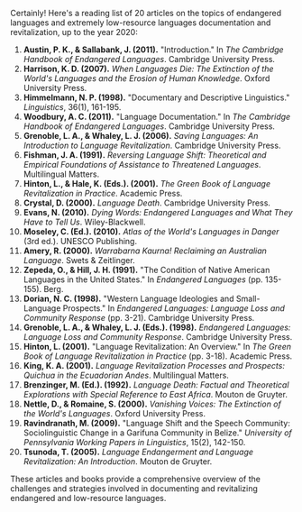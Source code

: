 Certainly! Here's a reading list of 20 articles on the topics of endangered languages and extremely low-resource languages documentation and revitalization, up to the year 2020:

1. **Austin, P. K., & Sallabank, J. (2011).** "Introduction." In *The Cambridge Handbook of Endangered Languages*. Cambridge University Press.
2. **Harrison, K. D. (2007).** *When Languages Die: The Extinction of the World's Languages and the Erosion of Human Knowledge*. Oxford University Press.
3. **Himmelmann, N. P. (1998).** "Documentary and Descriptive Linguistics." *Linguistics*, 36(1), 161-195.
4. **Woodbury, A. C. (2011).** "Language Documentation." In *The Cambridge Handbook of Endangered Languages*. Cambridge University Press.
5. **Grenoble, L. A., & Whaley, L. J. (2006).** *Saving Languages: An Introduction to Language Revitalization*. Cambridge University Press.
6. **Fishman, J. A. (1991).** *Reversing Language Shift: Theoretical and Empirical Foundations of Assistance to Threatened Languages*. Multilingual Matters.
7. **Hinton, L., & Hale, K. (Eds.). (2001).** *The Green Book of Language Revitalization in Practice*. Academic Press.
8. **Crystal, D. (2000).** *Language Death*. Cambridge University Press.
9. **Evans, N. (2010).** *Dying Words: Endangered Languages and What They Have to Tell Us*. Wiley-Blackwell.
10. **Moseley, C. (Ed.). (2010).** *Atlas of the World's Languages in Danger* (3rd ed.). UNESCO Publishing.
11. **Amery, R. (2000).** *Warrabarna Kaurna! Reclaiming an Australian Language*. Swets & Zeitlinger.
12. **Zepeda, O., & Hill, J. H. (1991).** "The Condition of Native American Languages in the United States." In *Endangered Languages* (pp. 135-155). Berg.
13. **Dorian, N. C. (1998).** "Western Language Ideologies and Small-Language Prospects." In *Endangered Languages: Language Loss and Community Response* (pp. 3-21). Cambridge University Press.
14. **Grenoble, L. A., & Whaley, L. J. (Eds.). (1998).** *Endangered Languages: Language Loss and Community Response*. Cambridge University Press.
15. **Hinton, L. (2001).** "Language Revitalization: An Overview." In *The Green Book of Language Revitalization in Practice* (pp. 3-18). Academic Press.
16. **King, K. A. (2001).** *Language Revitalization Processes and Prospects: Quichua in the Ecuadorian Andes*. Multilingual Matters.
17. **Brenzinger, M. (Ed.). (1992).** *Language Death: Factual and Theoretical Explorations with Special Reference to East Africa*. Mouton de Gruyter.
18. **Nettle, D., & Romaine, S. (2000).** *Vanishing Voices: The Extinction of the World's Languages*. Oxford University Press.
19. **Ravindranath, M. (2009).** "Language Shift and the Speech Community: Sociolinguistic Change in a Garifuna Community in Belize." *University of Pennsylvania Working Papers in Linguistics*, 15(2), 142-150.
20. **Tsunoda, T. (2005).** *Language Endangerment and Language Revitalization: An Introduction*. Mouton de Gruyter.

These articles and books provide a comprehensive overview of the challenges and strategies involved in documenting and revitalizing endangered and low-resource languages.